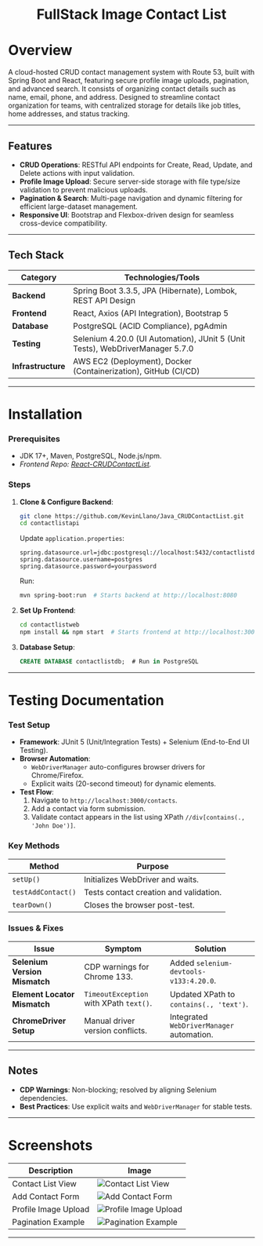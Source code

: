 <h1 align="center">FullStack Image Contact List</h1>


# Overview
A cloud-hosted CRUD contact management system with Route 53, built with Spring Boot and React, featuring secure profile image uploads, pagination, and advanced search. It consists of organizing contact details such as name, email, phone, and address. Designed to streamline contact organization for teams, with centralized storage for details like job titles, home addresses, and status tracking.

---

## Features
- **CRUD Operations**: RESTful API endpoints for Create, Read, Update, and Delete actions with input validation.
- **Profile Image Upload**: Secure server-side storage with file type/size validation to prevent malicious uploads.
- **Pagination & Search**: Multi-page navigation and dynamic filtering for efficient large-dataset management.
- **Responsive UI**: Bootstrap and Flexbox-driven design for seamless cross-device compatibility.

---

## Tech Stack
| Category       | Technologies/Tools                                  |  
|----------------|----------------------------------------------------|  
| **Backend**    | Spring Boot 3.3.5, JPA (Hibernate), Lombok, REST API Design                  |  
| **Frontend**   | React, Axios (API Integration), Bootstrap 5                                              |  
| **Database**   | PostgreSQL (ACID Compliance), pgAdmin                                         |  
| **Testing**    | Selenium 4.20.0 (UI Automation), JUnit 5 (Unit Tests), WebDriverManager 5.7.0   |  
| **Infrastructure**      | AWS EC2 (Deployment), Docker (Containerization), GitHub (CI/CD)            |  

---

# Installation
### Prerequisites
- JDK 17+, Maven, PostgreSQL, Node.js/npm.
- *Frontend Repo: [React-CRUDContactList](https://github.com/Nofate4you/React-CRUDContactList).*

### Steps
1. **Clone & Configure Backend**:
   ```bash  
   git clone https://github.com/KevinLlano/Java_CRUDContactList.git  
   cd contactlistapi  
   ```  
   Update `application.properties`:
   ```properties  
   spring.datasource.url=jdbc:postgresql://localhost:5432/contactlistdb  
   spring.datasource.username=postgres  
   spring.datasource.password=yourpassword  
   ```  
   Run:
   ```bash  
   mvn spring-boot:run  # Starts backend at http://localhost:8080  
   ```  

2. **Set Up Frontend**:
   ```bash  
   cd contactlistweb  
   npm install && npm start  # Starts frontend at http://localhost:3000  
   ```  

3. **Database Setup**:
   ```sql  
   CREATE DATABASE contactlistdb;  # Run in PostgreSQL  
   ```  

---

# Testing Documentation
### Test Setup
- **Framework**: JUnit 5 (Unit/Integration Tests) + Selenium (End-to-End UI Testing).
- **Browser Automation**:
   - `WebDriverManager` auto-configures browser drivers for Chrome/Firefox.
   - Explicit waits (20-second timeout) for dynamic elements.
- **Test Flow**:
   1. Navigate to `http://localhost:3000/contacts`.
   2. Add a contact via form submission.
   3. Validate contact appears in the list using XPath `//div[contains(., 'John Doe')]`.

### Key Methods
| Method             | Purpose                                  |  
|--------------------|------------------------------------------|  
| `setUp()`          | Initializes WebDriver and waits.         |  
| `testAddContact()` | Tests contact creation and validation.   |  
| `tearDown()`       | Closes the browser post-test.            |  

### Issues & Fixes
| Issue                        | Symptom                                  | Solution                                  |  
|------------------------------|------------------------------------------|-------------------------------------------|  
| **Selenium Version Mismatch**| CDP warnings for Chrome 133.             | Added `selenium-devtools-v133:4.20.0`.    |  
| **Element Locator Mismatch** | `TimeoutException` with XPath `text()`.  | Updated XPath to `contains(., 'text')`.   |  
| **ChromeDriver Setup**       | Manual driver version conflicts.         | Integrated `WebDriverManager` automation. |  

---

## Notes
- **CDP Warnings**: Non-blocking; resolved by aligning Selenium dependencies.
- **Best Practices**: Use explicit waits and `WebDriverManager` for stable tests.

--- 

# Screenshots
| Description          | Image                                                              |  
|----------------------|--------------------------------------------------------------------|  
| Contact List View    | ![Contact List View](https://github.com/user-attachments/assets/405c37a7-d838-4a3d-bdd5-f89da629477c) |  
| Add Contact Form     | ![Add Contact Form](https://github.com/user-attachments/assets/ccde6110-f610-4b70-896a-9df1a7d3fc96) |  
| Profile Image Upload | ![Profile Image Upload](https://github.com/user-attachments/assets/edc5fb0c-c35b-49d6-b9c2-b6b67f70fc4c) |  
| Pagination Example   | ![Pagination Example](https://github.com/user-attachments/assets/664a39f3-aae3-4500-87e7-2361971936a7) |  


---


